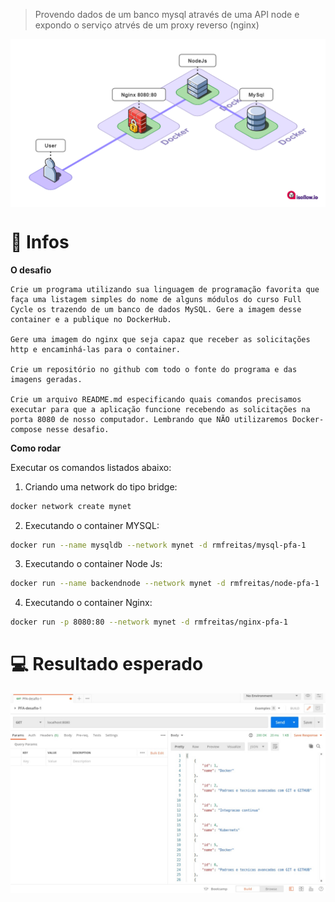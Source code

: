 > Provendo dados de um banco mysql através de uma API node e expondo o serviço atrvés de um proxy reverso (nginx)

<p align="center">
  <img align="center" src="isoflow.png" width="600" border="0">
</p>

# 📘 Infos

**O desafio** 

```
Crie um programa utilizando sua linguagem de programação favorita que faça uma listagem simples do nome de alguns módulos do curso Full Cycle os trazendo de um banco de dados MySQL. Gere a imagem desse container e a publique no DockerHub.

Gere uma imagem do nginx que seja capaz que receber as solicitações http e encaminhá-las para o container.

Crie um repositório no github com todo o fonte do programa e das imagens geradas.

Crie um arquivo README.md especificando quais comandos precisamos executar para que a aplicação funcione recebendo as solicitações na porta 8080 de nosso computador. Lembrando que NÃO utilizaremos Docker-compose nesse desafio.
```


**Como rodar**

Executar os comandos listados abaixo:

1. Criando uma network do tipo bridge:
```bash
docker network create mynet
```
2. Executando o container MYSQL:
```bash
docker run --name mysqldb --network mynet -d rmfreitas/mysql-pfa-1
```
3. Executando o container Node Js:
```bash
docker run --name backendnode --network mynet -d rmfreitas/node-pfa-1
```
4. Executando o container Nginx:
```bash
docker run -p 8080:80 --network mynet -d rmfreitas/nginx-pfa-1
```



# 💻 Resultado esperado

<p align="center">
  <img align="center" src="request.jpeg" width="600" border="0">
</p>